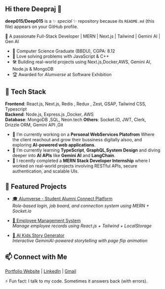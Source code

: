 ## Hi there Deepraj 👋


**deep015/Deep015** is a ✨ _special_ ✨ repository because its `README.md` (this file) appears on your GitHub profile.


🚀 A passionate Full-Stack Developer | MERN | Next.js | Tailwind | Gemini AI | Gen AI

- 💼 Computer Science Graduate (BBDU), CGPA: 8.12
- 🧠 Love solving problems with JavaScript & C++
- 🛠️ Building real-world projects using Next.js,Docker,AWS, Gemini AI, Node.js & MongoDB
- 🏆 Awarded for *Alumverse* at Software Exhibition

## 🔧 Tech Stack
**Frontend**: React.js, Next.js, Redis , Redux , Zest, GSAP, Tailwind CSS, Typescript  
**Backend**: Node.js, Express.js ,Docker, AWS  
**Database**: MongoDB ,SQL, Neon.tech
**Others**: Socket.IO, JWT, Clerk, Drizzle ORM, Gemini API ,Git

- 🔭 I’m currently working on a **Personal WebServices Platofrom** Where the client reachout and grow their bussiness digitally alsoo, and exploring **AI-powered web applications**.
- 🌱 I’m currently learning **TypeScript**, **GraphQL**,**System Design** and diving deeper into **AI APIs** like **Gemini AI** and **LangChain**.
- 💼 I recently completed a **MERN Stack Developer Internship** where I worked on real-world projects involving RESTful APIs, secure authentication, and scalable UIs.

## 📌 Featured Projects
- [🎓 Alumverse - Student Alumni Connect Platform](https://github.com/deep015/Alumverse)  
  _Role-based login, job board, and connection system using MERN + Socket.io_

- [👔 Employee Management System](https://employee-management-system-93jn.vercel.app/)  
  _Manage employee records using React.js + Tailwind + LocalStorage_

- [📖 AI Kids Story Generator](https://ai-kids-story-generator-seven.vercel.app/)  
  _Interactive GeminiAI-powered storytelling with page flip animation_

## 📫 Connect with Me
[Portfolio Website](https://personal-portfolio-c377.vercel.app) | [LinkedIn](#) | [Gmail](mailto:omraj767956@gmail.com)

⚡ Fun fact: I talk to my code. Sometimes it answers back (with errors).



